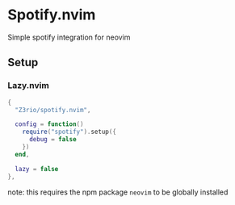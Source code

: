 # Spotify.nvim

Simple spotify integration for neovim

## Setup

### Lazy.nvim

```lua
{
  "Z3rio/spotify.nvim",

  config = function()
    require("spotify").setup({
      debug = false
    })
  end,

  lazy = false
},
```

note:
this requires the npm package `neovim` to be globally installed